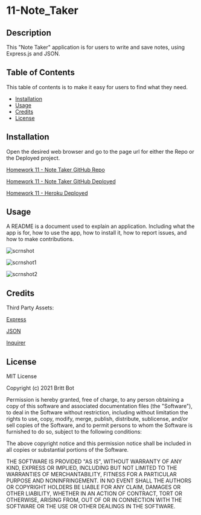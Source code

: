 # 11-Note_Taker
## Description 

This "Note Taker" application is for users to write and save notes, using Express.js and JSON.


## Table of Contents 

This table of contents is to make it easy for users to find what they need.

* [Installation](#installation)
* [Usage](#usage)
* [Credits](#credits)
* [License](#license)


## Installation

Open the desired web browser and go to the page url for either the Repo or the Deployed project.

[Homework 11 - Note Taker GitHub Repo](https://github.com/britt-bot/11-Note_Taker)

[Homework 11 - Note Taker GitHub Deployed](https://britt-bot.github.io/11-Note_Taker/)

[Homework 11 - Heroku Deployed](https://note-taker--homework-11.herokuapp.com/notes)

## Usage 

A README is a document used to explain an application. Including what the app is for, how to use the app, how to install it, how to report issues, and how to make contributions.

![scrnshot](https://user-images.githubusercontent.com/77466708/115971964-4eccbe00-a511-11eb-9a55-afce1c66efee.png)

![scrnshot1](https://user-images.githubusercontent.com/77466708/115971965-4eccbe00-a511-11eb-9855-612f75ef4c90.png)

![scrnshot2](https://user-images.githubusercontent.com/77466708/115971966-4f655480-a511-11eb-9cf6-56c7e2ef3944.png)



## Credits

Third Party Assets:

[Express](https://expressjs.com/)

[JSON](https://www.json.org/json-en.html)

[Inquirer](https://www.npmjs.com/package/inquirer)


## License

MIT License

Copyright (c) 2021 Britt Bot

Permission is hereby granted, free of charge, to any person obtaining a copy
of this software and associated documentation files (the "Software"), to deal
in the Software without restriction, including without limitation the rights
to use, copy, modify, merge, publish, distribute, sublicense, and/or sell
copies of the Software, and to permit persons to whom the Software is
furnished to do so, subject to the following conditions:

The above copyright notice and this permission notice shall be included in all
copies or substantial portions of the Software.

THE SOFTWARE IS PROVIDED "AS IS", WITHOUT WARRANTY OF ANY KIND, EXPRESS OR
IMPLIED, INCLUDING BUT NOT LIMITED TO THE WARRANTIES OF MERCHANTABILITY,
FITNESS FOR A PARTICULAR PURPOSE AND NONINFRINGEMENT. IN NO EVENT SHALL THE
AUTHORS OR COPYRIGHT HOLDERS BE LIABLE FOR ANY CLAIM, DAMAGES OR OTHER
LIABILITY, WHETHER IN AN ACTION OF CONTRACT, TORT OR OTHERWISE, ARISING FROM,
OUT OF OR IN CONNECTION WITH THE SOFTWARE OR THE USE OR OTHER DEALINGS IN THE
SOFTWARE.
